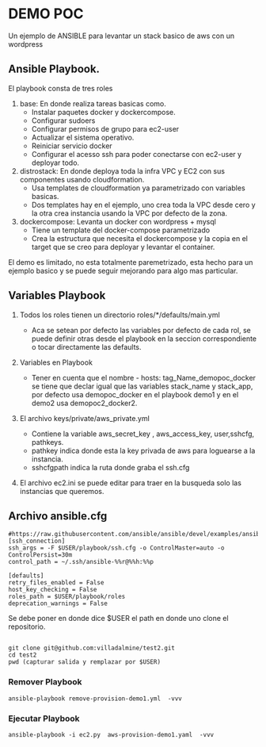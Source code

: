 # DEMO POC

Un ejemplo de ANSIBLE para levantar un stack basico de aws con un wordpress

## Ansible Playbook.
El playbook consta de tres roles

1. base: En donde realiza tareas basicas como.
   * Instalar paquetes docker y dockercompose.
   * Configurar sudoers
   * Configurar permisos de grupo para ec2-user
   * Actualizar el sistema operativo.
   * Reiniciar servicio docker
   * Configurar el acesso ssh para poder conectarse con ec2-user y deployar todo.
2. distrostack: En donde deploya toda la infra VPC y EC2 con sus componentes usando cloudformation.
   * Usa templates de cloudformation ya parametrizado con variables basicas.
   * Dos templates hay en el ejemplo, uno crea toda la VPC desde cero y la otra crea instancia usando la VPC por defecto de la zona.
3. dockercompose: Levanta un docker con wordpress + mysql
   * Tiene un template del docker-compose parametrizado
   * Crea la estructura que necesita el dockercompose y la copia en el target que se creo para deployar y levantar el container.

El demo es limitado, no esta totalmente paremetrizado, esta hecho para un ejemplo basico y se puede seguir mejorando para algo mas particular.

## Variables Playbook

1. Todos los roles tienen un directorio roles/*/defaults/main.yml
   * Aca se setean por defecto las variables por defecto de cada rol, se puede definir otras desde el playbook en la seccion correspondiente o tocar directamente las defaults.
2. Variables en Playbook
   * Tener en cuenta que el nombre - hosts: tag_Name_demopoc_docker se tiene que declar igual que las variables stack_name y stack_app, por defecto usa demopoc_docker en el playbook demo1 y en el demo2 usa demopoc2_docker2.
3. El archivo keys/private/aws_private.yml
   * Contiene la variable aws_secret_key , aws_access_key, user,sshcfg, pathkeys.
   * pathkey  indica donde esta la key privada de aws para loguearse a la instancia.
   * sshcfgpath indica la ruta donde graba el ssh.cfg
   
4. El archivo ec2.ini se puede editar para traer en la busqueda solo las instancias que queremos.

## Archivo ansible.cfg

```
#https://raw.githubusercontent.com/ansible/ansible/devel/examples/ansible.cfg
[ssh_connection]
ssh_args = -F $USER/playbook/ssh.cfg -o ControlMaster=auto -o ControlPersist=30m
control_path = ~/.ssh/ansible-%%r@%%h:%%p

[defaults]
retry_files_enabled = False
host_key_checking = False
roles_path = $USER/playbook/roles
deprecation_warnings = False
```
Se debe poner en donde dice $USER el path en donde uno clone el repositorio.
```

git clone git@github.com:villadalmine/test2.git
cd test2
pwd (capturar salida y remplazar por $USER)
```
### Remover Playbook
```
ansible-playbook remove-provision-demo1.yml  -vvv
```

### Ejecutar Playbook
```
ansible-playbook -i ec2.py  aws-provision-demo1.yaml  -vvv
```
